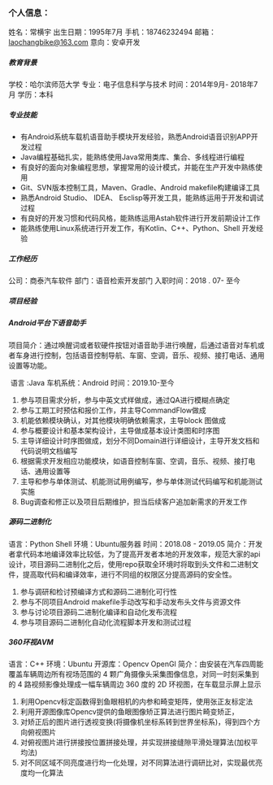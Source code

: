 ### 个人信息：

姓名：常横宇
出生日期：1995年7月
手机：18746232494
邮箱：laochangbike@163.com
意向：安卓开发

#####  教育背景

学校：哈尔滨师范大学     专业：电子信息科学与技术     时间：2014年9月- 2018年7月     学历：本科

##### 专业技能

* 有Android系统车载机语音助手模块开发经验，熟悉Android语音识别APP开发过程
* Java编程基础扎实，能熟练使用Java常用类库、集合、多线程进行编程
* 有良好的面向对象编程思想，掌握常用的设计模式，并能在生产开发中熟练使用
* Git、SVN版本控制工具，Maven、Gradle、Android makefile构建编译工具
* 熟悉Android Studio、 IDEA、 Esclisp等开发工具，能熟练运用于开发和调试过程
* 有良好的开发习惯和代码风格，能熟练运用Astah软件进行开发前期设计工作
* 能熟练使用Linux系统进行开发工作，有Kotlin、C++、Python、Shell 开发经验

##### 工作经历

公司：商泰汽车软件      部门：语音检索开发部门      入职时间：2018 . 07- 至今

##### 项目经验

##### Android平台下语音助手

​	项目简介：通过唤醒词或者软硬件按钮对语音助手进行唤醒，后通过语音对车机或者车身进行控制，包括语音控制导航、车窗、空调，音乐、视频、接打电话、通用设置等功能。

​	语言 :Java    车机系统：Android    时间：2019.10-至今

1. 参与项目需求分析，参与中英文式样做成，通过QA进行模糊点确定
2. 参与工期工时预估和报价工作，并主导CommandFlow做成
3. 机能依赖模块确认，对其他模块明确依赖需求，主导block 图做成
4. 参与概要设计和基本架构设计，主导做成基本设计类图和时序图
5. 主导详细设计时序图做成，划分不同Domain进行详细设计，主导开发文档和代码说明文档编写
6. 根据需求开发相应功能模块，如语音控制车窗、空调，音乐、视频、接打电话、通用设置等
7. 主导和参与单体测试、机能测试用例编写，参与单体测试代码编写和机能测试实施
8. Bug调查和修正以及项目后期维护，担当后续客户追加新需求的开发工作

##### 源码二进制化

语言：Python Shell 环境：Ubuntu服务器    时间：2018.08 - 2019.05 
简介：开发者拿代码本地编译效率比较低，为了提高开发者本地的开发效率，规范大家的api设计，项目源码二进制化之后，使用repo获取全环境时将取到头文件和二进制文件，提高取代码和编译效率，进行不同组的权限区分提高源码的安全性。

1. 参与调研和检讨预编译方式和源码二进制化可行性
2. 参与不同项目Android makefile手动改写和手动发布头文件与资源文件
3. 参与讨论项目源码二进制化编译和自动化发布流程
4. 参与项目源码二进制化自动化流程脚本开发和测试过程

##### 360环视AVM

语言：C++   环境：Ubuntu  开源库：Opencv OpenGl
简介：由安装在汽车四周能覆盖车辆周边所有视场范围的 4 颗广角摄像头采集图像信息，对同一时刻采集到的 4 路视频影像处理成一幅车辆周边 360 度的 2D 环视图，在车载显示屏上显示

1. 利用Opencv标定函数得到鱼眼相机的内参和畸变矩阵，使用张正友标定法
2. 利用开源图像库Opencv提供的鱼眼图像矫正算法进行图片畸变矫正，
3. 对矫正后的图片进行透视变换(将摄像机坐标系转到世界坐标系)，得到四个方向俯视图片
4. 对俯视图片进行拼接按位置拼接处理，并实现拼接缝隙平滑处理算法(加权平均法)
5. 对不同区域不同亮度进行均一化处理，对不同算法进行调研比对，实现最优亮度均一化算法

